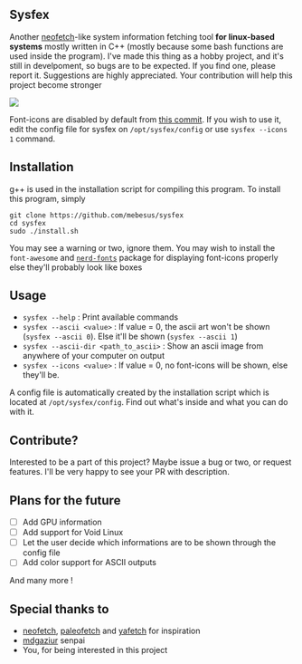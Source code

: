 ## Sysfex
Another [neofetch](https://github.com/dylanaraps/neofetch)-like system information fetching tool <b>for linux-based systems</b> mostly written in C++ (mostly because some bash functions are used inside the program). I've made this thing as a hobby project, and it's still in develpoment, so bugs are to be expected. If you find one, please report it. Suggestions are highly appreciated. Your contribution will help this project become stronger

![](https://raw.githubusercontent.com/mebesus/sysfex/main/ss.png)

Font-icons are disabled by default from [this commit](https://github.com/mebesus/sysfex/commit/17655c2b724344be16fd31e28c40595b054bef88). If you wish to use it, edit the config file for sysfex on ``/opt/sysfex/config`` or use ``sysfex --icons 1`` command.

## Installation
g++ is used in the installation script for compiling this program. To install this program, simply
```
git clone https://github.com/mebesus/sysfex
cd sysfex
sudo ./install.sh
```
You may see a warning or two, ignore them. You may wish to install the ``font-awesome`` and [``nerd-fonts``](https://github.com/ryanoasis/nerd-fonts) package for displaying font-icons properly else they'll probably look like boxes

## Usage
* ``sysfex --help`` : Print available commands
* ``sysfex --ascii <value>`` : If value = 0, the ascii art won't be shown (``sysfex --ascii 0``). Else it'll be shown (``sysfex --ascii 1``)
* ``sysfex --ascii-dir <path_to_ascii>`` : Show an ascii image from anywhere of your computer on output
* ``sysfex --icons <value>`` : If value = 0, no font-icons will be shown, else they'll be.

A config file is automatically created by the installation script which is located at ``/opt/sysfex/config``. Find out what's inside and what you can do with it.

## Contribute?
Interested to be a part of this project? Maybe issue a bug or two, or request features. I'll be very happy to see your PR with description.

## Plans for the future
- [ ] Add GPU information
- [ ] Add support for Void Linux
- [ ] Let the user decide which informations are to be shown through the config file
- [ ] Add color support for ASCII outputs

And many more !

## Special thanks to
* [neofetch](https://github.com/dylanaraps/neofetch), [paleofetch](https://github.com/ss7m/paleofetch) and [yafetch](https://github.com/paranoidcat/yafetch) for inspiration
* [mdgaziur](https://github.com/mdgaziur) senpai
* You, for being interested in this project
